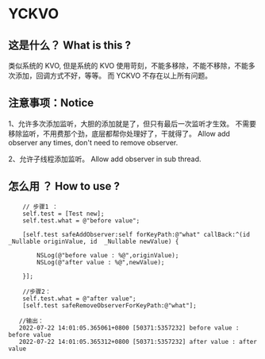 # YCKVO

## 这是什么？ What is this ?
  类似系统的 KVO, 但是系统的 KVO 使用苛刻，不能多移除，不能不移除，不能多次添加，回调方式不好，等等。 而 YCKVO 不存在以上所有问题。

## 注意事项：Notice
  1、允许多次添加监听，大胆的添加就是了，但只有最后一次监听才生效。   不需要移除监听，不用费那个劲，底层都帮你处理好了，干就得了。 
  Allow add observer any times, don't need to remove observer.
 
  2、允许子线程添加监听。
  Allow add observer in sub thread.


## 怎么用 ？  How to use ?

```
    // 步骤1 ：
    self.test = [Test new];
    self.test.what = @"before value";
    
    [self.test safeAddObserver:self forKeyPath:@"what" callBack:^(id  _Nullable originValue, id  _Nullable newValue) {
            
        NSLog(@"before value : %@",originValue);
        NSLog(@"after value : %@",newValue);
        
    }];
```    

```
    //步骤2：
    self.test.what = @"after value";
    [self.test safeRemoveObserverForKeyPath:@"what"];
```
 
```
   //输出：
   2022-07-22 14:01:05.365061+0800 [50371:5357232] before value : before value
   2022-07-22 14:01:05.365312+0800 [50371:5357232] after value : after value
```
